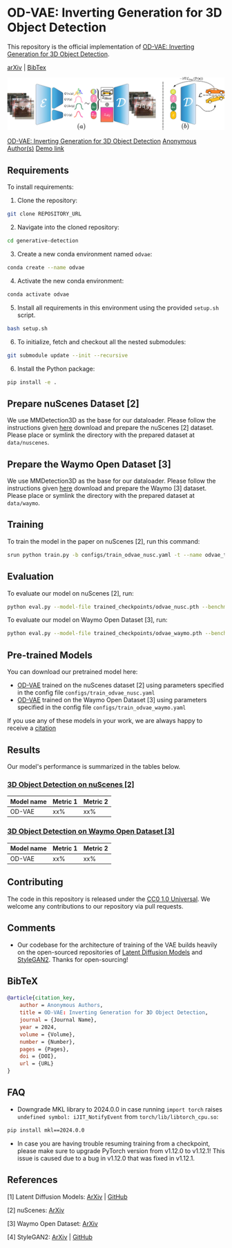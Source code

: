 # OD-VAE: Inverting Generation for 3D Object Detection
This repository is the official implementation of [OD-VAE: Inverting Generation for 3D Object Detection]().

[arXiv]() | [BibTex](./CITATION.cff)

![OD-VAE and Latent Variables of an 3D Object.](./figs/pipeline.png)

[OD-VAE: Inverting Generation for 3D Object Detection]()
[Anonymous Author(s)]()
[Demo link]()

## Requirements

To install requirements:

1. Clone the repository:
```bash
git clone REPOSITORY_URL
```
2. Navigate into the cloned repository:
```bash
cd generative-detection
```
3. Create a new conda environment named `odvae`:
```bash
conda create --name odvae
```

4. Activate the new conda environment:
```bash
conda activate odvae
```

5. Install all requirements in this environment using the provided `setup.sh` script.
```bash
bash setup.sh
```

6. To initialize, fetch and checkout all the nested submodules:
```bash
git submodule update --init --recursive
```

6. Install the Python package:
```bash
pip install -e .
```

## Prepare nuScenes Dataset [2]
We use MMDetection3D as the base for our dataloader. Please follow the instructions given [here](https://mmdetection3d.readthedocs.io/en/latest/advanced_guides/datasets/nuscenes.html) download and prepare the nuScenes [2] dataset. Please place or symlink the directory with the prepared dataset at `data/nuscenes`.

## Prepare the Waymo Open Dataset [3]
We use MMDetection3D as the base for our dataloader. Please follow the instructions given [here](https://mmdetection3d.readthedocs.io/en/latest/advanced_guides/datasets/waymo.html) download and prepare the Waymo [3] dataset. Please place or symlink the directory with the prepared dataset at `data/waymo`.

## Training

To train the model in the paper on nuScenes [2], run this command:
```bash
srun python train.py -b configs/train_odvae_nusc.yaml -t --name odvae_train --devices 4
```

## Evaluation

To evaluate our model on nuScenes [2], run:
```bash
python eval.py --model-file trained_checkpoints/odvae_nusc.pth --benchmark nuscenes
```

To evaluate our model on Waymo Open Dataset [3], run:
```bash
python eval.py --model-file trained_checkpoints/odvae_waymo.pth --benchmark waymo
```

## Pre-trained Models

You can download our pretrained model here:
- [OD-VAE]() trained on the nuScenes dataset [2] using parameters specified in the config file `configs/train_odvae_nusc.yaml`
- [OD-VAE]() trained on the Waymo Open Dataset [3] using parameters specified in the config file `configs/train_odvae_waymo.yaml`

If you use any of these models in your work, we are always happy to receive a [citation](CITATION.cff)

## Results
Our model's performance is summarized in the tables below.

### [3D Object Detection on nuScenes [2]](https://paperswithcode.com/sota/3d-object-detection-on-nuscenes)

| Model name         | Metric 1        | Metric 2       |
| ------------------ |---------------- | -------------- |
| OD-VAE        |     xx%         |      xx%       |

### [3D Object Detection on Waymo Open Dataset [3]](https://paperswithcode.com/sota/3d-object-detection-on-waymo-vehicle)

| Model name         | Metric 1        | Metric 2       |
| ------------------ |---------------- | -------------- |
| OD-VAE        |     xx%         |      xx%       |


## Contributing
The code in this repository is released under the [CC0 1.0 Universal](LICENSE). We welcome any contributions to our repository via pull requests. 

## Comments
- Our codebase for the architecture of training of the VAE builds heavily on the open-sourced repositories of [Latent Diffusion Models](https://github.com/CompVis/latent-diffusion/tree/a506df5756472e2ebaf9078affdde2c4f1502cd4) and [StyleGAN2](https://github.com/NVlabs/stylegan2-ada-pytorch). Thanks for open-sourcing!

## BibTeX
```bibtex
@article{citation_key,
    author = Anonymous Authors,
    title = OD-VAE: Inverting Generation for 3D Object Detection,
    journal = {Journal Name},
    year = 2024,
    volume = {Volume},
    number = {Number},
    pages = {Pages},
    doi = {DOI},
    url = {URL}
}
```

## FAQ
- Downgrade MKL library to 2024.0.0 in case running `import torch` raises `undefined symbol: iJIT_NotifyEvent` from `torch/lib/libtorch_cpu.so`:
```bash
pip install mkl==2024.0.0
```
- In case you are having trouble resuming training from a checkpoint, please make sure to upgrade PyTorch version from v1.12.0 to v1.12.1! This issue is caused due to a bug in v1.12.0 that was fixed in v1.12.1.

## References
[1] Latent Diffusion Models: [ArXiv](https://arxiv.org/abs/2112.10752) | [GitHub](https://github.com/CompVis/latent-diffusion)

[2] nuScenes: [ArXiv](https://arxiv.org/abs/1903.11027)

[3] Waymo Open Dataset: [ArXiv](https://arxiv.org/abs/1912.04838)

[4] StyleGAN2: [ArXiv](https://arxiv.org/abs/2006.06676) | [GitHub](https://github.com/NVlabs/stylegan2-ada-pytorch)
